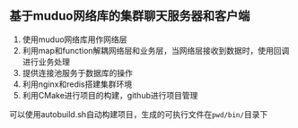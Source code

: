 ## 基于muduo网络库的集群聊天服务器和客户端
1. 使用muduo网络库用作网络层
2. 利用map和function解耦网络层和业务层，当网络层接收到数据时，使用回调进行业务处理
3. 提供连接池服务于数据库的操作
4. 利用nginx和redis搭建集群环境
5. 利用CMake进行项目的构建，github进行项目管理

可以使用autobuild.sh自动构建项目，生成的可执行文件在`pwd/bin/`目录下